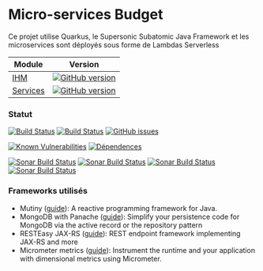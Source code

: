 # Micro-services Budget

Ce projet utilise Quarkus, le Supersonic Subatomic Java Framework et les microservices sont déployés sous forme de Lambdas Serverless

| Module                                                            | Version                                                                                                                                           |
|-------------------------------------------------------------------|---------------------------------------------------------------------------------------------------------------------------------------------------|
| [IHM](https://github.com/vzwingma/gestion-budget-ihm)                 | [![GitHub version](https://badge.fury.io/gh/vzwingma%2Fgestion-budget-ihm.svg)](https://badge.fury.io/gh/vzwingma%2Fgestion-budget-ihm)                   |
| [Services](https://github.com/vzwingma/gestion-budget-serverless) | [![GitHub version](https://badge.fury.io/gh/vzwingma%2Fgestion-budget-serverless.svg)](https://badge.fury.io/gh/vzwingma%2Fgestion-budget-serverless) |

### Statut

[![Build Status](https://github.com/vzwingma/gestion-budget-serverless/actions/workflows/build-on-master.yml/badge.svg)](https://github.com/vzwingma/gestion-budget-serverless/actions/workflows/build-on-master.yml)
[![Build Status](https://github.com/vzwingma/gestion-budget-serverless/actions/workflows/build-on-tags.yml/badge.svg)](https://github.com/vzwingma/gestion-budget-serverless/actions/workflows/build-on-tags.yml)
[![GitHub issues](https://img.shields.io/github/issues-raw/vzwingma/gestion-budget-serverless.svg?style=flat-square)](https://github.com/vzwingma/gestion-budget-serverless/issues)

[![Known Vulnerabilities](https://snyk.io/test/github/vzwingma/gestion-budget-serverless/badge.svg?targetFile=pom.xml)](https://snyk.io/test/github/vzwingma/gestion-budget-serverless)
[![Dépendences](https://img.shields.io/librariesio/github/vzwingma/gestion-budget-serverless)](https://libraries.io/github/vzwingma/gestion-budget-serverless)

<a href="https://sonarcloud.io/dashboard?id=vzwingma_gestion-budget-serverless"><img alt="Sonar Build Status" src="https://sonarcloud.io/api/project_badges/measure?project=vzwingma_gestion-budget-serverless&metric=coverage" /></a>
<a href="https://sonarcloud.io/dashboard?id=vzwingma_gestion-budget-serverless"><img alt="Sonar Build Status" src="https://sonarcloud.io/api/project_badges/measure?project=vzwingma_gestion-budget-serverless&metric=sqale_rating" /></a>
<a href="https://sonarcloud.io/dashboard?id=vzwingma_gestion-budget-serverless"><img alt="Sonar Build Status" src="https://sonarcloud.io/api/project_badges/measure?project=vzwingma_gestion-budget-serverless&metric=reliability_rating" /></a>
<a href="https://sonarcloud.io/dashboard?id=vzwingma_gestion-budget-serverless"><img alt="Sonar Build Status" src="https://sonarcloud.io/api/project_badges/measure?project=vzwingma_gestion-budget-serverless&metric=security_rating" /></a>

### Frameworks utilisés

- Mutiny ([guide](https://quarkus.io/guides/mutiny)): A reactive programming framework for Java.
- MongoDB with Panache ([guide](https://quarkus.io/guides/mongodb-panache)): Simplify your persistence code for MongoDB via the active record or the repository pattern
- RESTEasy JAX-RS ([guide](https://quarkus.io/guides/rest-json)): REST endpoint framework implementing JAX-RS and more
- Micrometer metrics ([guide](https://quarkus.io/guides/micrometer)): Instrument the runtime and your application with dimensional metrics using Micrometer.

